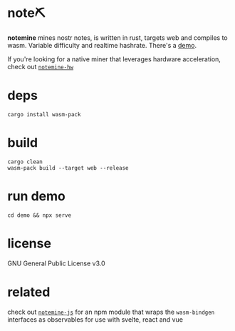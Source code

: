 # note⛏️
**notemine** mines nostr notes, is written in rust, targets web and compiles to wasm. Variable difficulty and realtime hashrate. There's a [demo](https://sandwichfarm.github.io/notemine).

If you're looking for a native miner that leverages hardware acceleration, check out [`notemine-hw`](https://github.com/plebemineira/notemine_hw)

# deps 
```
cargo install wasm-pack
```

# build
```
cargo clean
wasm-pack build --target web --release
```

# run demo
```
cd demo && npx serve 
```

# license
GNU General Public License v3.0

# related
check out [`notemine-js`](https://github.com/sandwichfarm/notemine-js) for an npm module that wraps the `wasm-bindgen` interfaces as observables for use with svelte, react and vue
